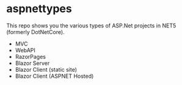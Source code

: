 # aspnettypes
This repo shows you the various types of ASP.Net projects in NET5 (formerly DotNetCore).

* MVC 
* WebAPI
* RazorPages 
* Blazor Server
* Blazor Client (static site)
* Blazor Client (ASPNET Hosted)

